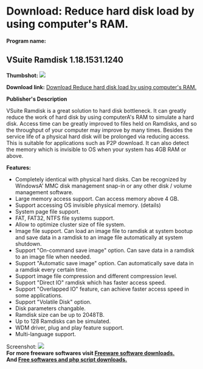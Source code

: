 # Download: Reduce hard disk load by using computer's RAM.

**Program name:**

## VSuite Ramdisk 1.18.1531.1240

  
**Thumbshot:** ![](http://www.freewarefiles.com/screenshot/vsuiteramdisk_md.gif)   
  
**Download link:** [Download Reduce hard disk load by using computer's RAM.](http://freesoftwares.boysofts.com/VSuite-Ramdisk_program_49557.html)  
  


**Publisher's Description**  
  


VSuite Ramdisk is a great solution to hard disk bottleneck. It can greatly reduce the work of hard disk by using computerA's RAM to simulate a hard disk. Access time can be greatly improved to files held on Ramdisks, and so the throughput of your computer may improve by many times. Besides the service life of a physical hard disk will be prolonged via reducing access. This is suitable for applications such as P2P download. It can also detect the memory which is invisible to OS when your system has 4GB RAM or above. 

**Features:**

  * Completely identical with physical hard disks. Can be recognized by WindowsA' MMC disk management snap-in or any other disk / volume management software. 
  * Large memory access support. Can access memory above 4 GB. 
  * Support accessing OS invisible physical memory. (details) 
  * System page file support. 
  * FAT, FAT32, NTFS file systems support. 
  * Allow to optimize cluster size of file system. 
  * Image file support. Can load an image file to ramdisk at system bootup and save data in a ramdisk to an image file automatically at system shutdown. 
  * Support "On-command save image" option. Can save data in a ramdisk to an image file when needed. 
  * Support "Automatic save image" option. Can automatically save data in a ramdisk every certain time. 
  * Support image file compression and different compression level. 
  * Support "Direct IO" ramdisk which has faster access speed. 
  * Support "Overlapped IO" feature, can achieve faster access speed in some applications. 
  * Support "Volatile Disk" option. 
  * Disk parameters changable. 
  * Ramdisk size can be up to 2048TB. 
  * Up to 128 Ramdisks can be simulated. 
  * WDM driver, plug and play feature support. 
  * Multi-language support. 

  
  
Screenshot: ![](http://www.freewarefiles.com/screenshot/vsuiteramdisk.gif)   
**For more freeware softwares visit [Freeware software downloads.](http://freesoftwares.boysofts.com/)**   
**And [Free softwares and php script downloads.](http://www.boysofts.com/)**
